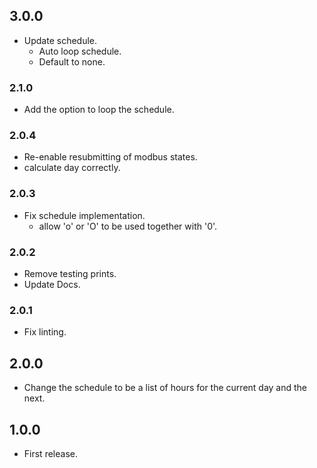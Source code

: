 <!-- https://developers.home-assistant.io/docs/add-ons/presentation#keeping-a-changelog -->

## 3.0.0

- Update schedule.
  - Auto loop schedule.
  - Default to none.

### 2.1.0

- Add the option to loop the schedule.

### 2.0.4

- Re-enable resubmitting of modbus states.
- calculate day correctly.

### 2.0.3

- Fix schedule implementation.
  - allow 'o' or 'O' to be used together with '0'.

### 2.0.2

- Remove testing prints.
- Update Docs.

### 2.0.1

- Fix linting.

## 2.0.0

- Change the schedule to be a list of hours for the current day and the next.

## 1.0.0

- First release.
